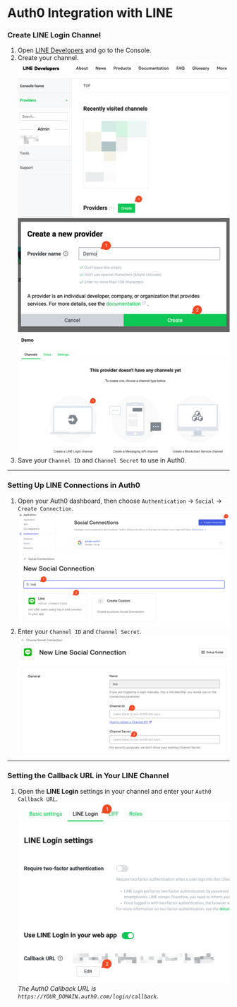 # Auth0 Integration with LINE

### Create LINE Login Channel
1. Open [LINE Developers](https://developers.line.biz/en/) and go to the Console.
2. Create your channel.
![Create channel](/__images__/auth0/login_with_line/create_channel_1.png)
![Create channel](/__images__/auth0/login_with_line/create_channel_2.png)
![Create channel](/__images__/auth0/login_with_line/create_channel_3.png)
3. Save your `Channel ID` and `Channel Secret` to use in Auth0.

---

### Setting Up LINE Connections in Auth0
1.  Open your Auth0 dashboard, then choose `Authentication` → `Social` → `Create Connection`.
![Create channel](/__images__/auth0/login_with_line/setting_line_connection_1.png)
![Create channel](/__images__/auth0/login_with_line/setting_line_connection_2.png)
2. Enter your `Channel ID` and `Channel Secret`.
![Create channel](/__images__/auth0/login_with_line/setting_line_connection_3.png)

---

### Setting the Callback URL in Your LINE Channel
1. Open the **LINE Login** settings in your channel and enter your `Auth0 Callback URL`.
![Create channel](/__images__/auth0/login_with_line/setting_callback_1.png)
*The Auth0 Callback URL is `https://YOUR_DOMAIN.auth0.com/login/callback`.*